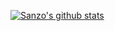 [![Sanzo's github stats](https://github-readme-stats.vercel.app/api?username=Sanzo00&include_all_commits=true&show_icons=true&theme=vue)](https://github.com/Sanzo00)
